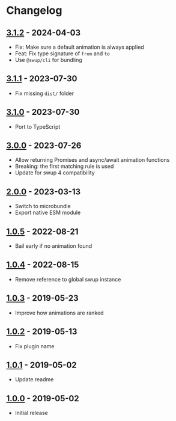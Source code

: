 # Changelog

## [3.1.2] - 2024-04-03

- Fix: Make sure a default animation is always applied
- Feat: Fix type signature of `from` and `to`
- Use `@swup/cli` for bundling

## [3.1.1] - 2023-07-30

- Fix missing `dist/` folder

## [3.1.0] - 2023-07-30

- Port to TypeScript

## [3.0.0] - 2023-07-26

- Allow returning Promises and async/await animation functions
- Breaking: the first matching rule is used
- Update for swup 4 compatibility

## [2.0.0] - 2023-03-13

- Switch to microbundle
- Export native ESM module

## [1.0.5] - 2022-08-21

- Bail early if no animation found

## [1.0.4] - 2022-08-15

- Remove reference to global swup instance

## [1.0.3] - 2019-05-23

- Improve how animations are ranked

## [1.0.2] - 2019-05-13

- Fix plugin name

## [1.0.1] - 2019-05-02

- Update readme

## [1.0.0] - 2019-05-02

- Initial release

[3.1.2]: https://github.com/swup/js-plugin/releases/tag/3.1.2
[3.1.1]: https://github.com/swup/js-plugin/releases/tag/3.1.1
[3.1.0]: https://github.com/swup/js-plugin/releases/tag/3.1.0
[3.0.0]: https://github.com/swup/js-plugin/releases/tag/3.0.0
[2.0.0]: https://github.com/swup/js-plugin/releases/tag/2.0.0
[1.0.5]: https://github.com/swup/js-plugin/releases/tag/1.0.5
[1.0.4]: https://github.com/swup/js-plugin/releases/tag/1.0.4
[1.0.3]: https://github.com/swup/js-plugin/releases/tag/1.0.3
[1.0.2]: https://github.com/swup/js-plugin/releases/tag/1.0.2
[1.0.1]: https://github.com/swup/js-plugin/releases/tag/1.0.1
[1.0.0]: https://github.com/swup/js-plugin/releases/tag/1.0.0
